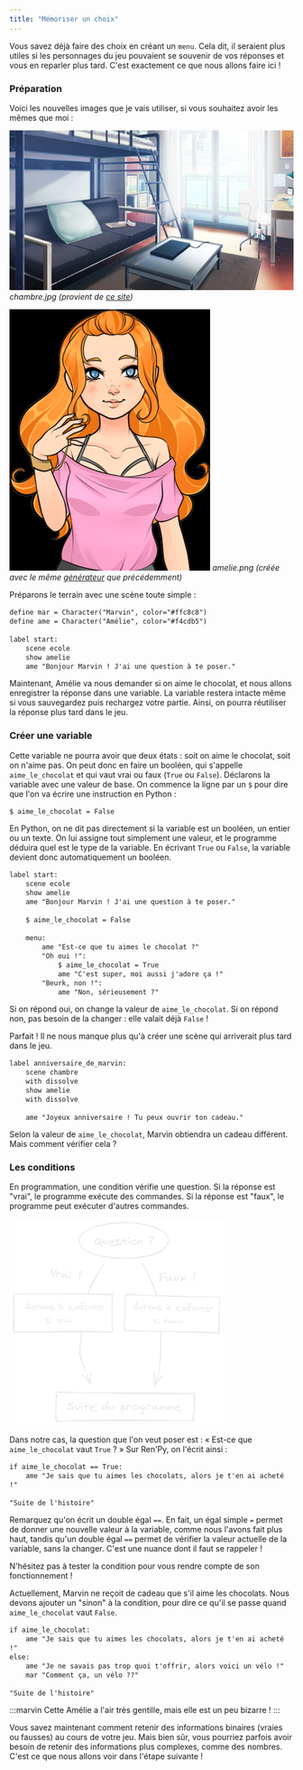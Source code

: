 ```yaml
---
title: "Mémoriser un choix"
---
```


Vous savez déjà faire des choix en créant un `menu`. Cela dit, il seraient plus utiles si les personnages du jeu pouvaient se souvenir de vos réponses et vous en reparler plus tard. C'est exactement ce que nous allons faire ici !

### Préparation

Voici les nouvelles images que je vais utiliser, si vous souhaitez avoir les mêmes que moi :

![](./chambre.jpg)
*chambre.jpg (provient de [ce site](http://www7b.biglobe.ne.jp/~osumashi/free_bg.html))*

![](./amelie.png)
*amelie.png (créée avec le même [générateur](http://www.rinmarugames.com/playgame.php?game_link=witch-apprentice-creator) que précédemment)*

Préparons le terrain avec une scène toute simple :

```renpy
define mar = Character("Marvin", color="#ffc8c8")
define ame = Character("Amélie", color="#f4cdb5")

label start:
    scene ecole
    show amelie
    ame "Bonjour Marvin ! J'ai une question à te poser."
```

Maintenant, Amélie va nous demander si on aime le chocolat, et nous allons enregistrer la réponse dans une variable. La variable restera intacte même si vous sauvegardez puis rechargez votre partie. Ainsi, on pourra réutiliser la réponse plus tard dans le jeu.

### Créer une variable

Cette variable ne pourra avoir que deux états : soit on aime le chocolat, soit on n'aime pas. On peut donc en faire un booléen, qui s'appelle `aime_le_chocolat` et qui vaut vrai ou faux (`True` ou `False`). Déclarons la variable avec une valeur de base. On commence la ligne par un `$` pour dire que l'on va écrire une instruction en Python :

```renpy
$ aime_le_chocolat = False
```

En Python, on ne dit pas directement si la variable est un booléen, un entier ou un texte. On lui assigne tout simplement une valeur, et le programme déduira quel est le type de la variable. En écrivant `True` ou `False`, la variable devient donc automatiquement un booléen.

```renpy
label start:
    scene ecole
    show amelie
    ame "Bonjour Marvin ! J'ai une question à te poser."

    $ aime_le_chocolat = False

    menu:
        ame "Est-ce que tu aimes le chocolat ?"
        "Oh oui !":
            $ aime_le_chocolat = True
            ame "C'est super, moi aussi j'adore ça !"
        "Beurk, non !":
            ame "Non, sérieusement ?"
```

Si on répond oui, on change la valeur de `aime_le_chocolat`. Si on répond non, pas besoin de la changer : elle valait déjà `False` !

Parfait ! Il ne nous manque plus qu'à créer une scène qui arriverait plus tard dans le jeu.

```renpy
label anniversaire_de_marvin:
    scene chambre
    with dissolve
    show amelie
    with dissolve

    ame "Joyeux anniversaire ! Tu peux ouvrir ton cadeau."
```

Selon la valeur de `aime_le_chocolat`, Marvin obtiendra un cadeau différent. Mais comment vérifier cela ?

### Les conditions

En programmation, une condition vérifie une question. Si la réponse est "vrai", le programme exécute des commandes. Si la réponse est "faux", le programme peut exécuter d'autres commandes.

![Schéma d'une condition](./condition.png)

Dans notre cas, la question que l'on veut poser est : « Est-ce que `aime_le_chocolat` vaut `True` ? » Sur Ren'Py, on l'écrit ainsi :

```renpy
if aime_le_chocolat == True:
    ame "Je sais que tu aimes les chocolats, alors je t'en ai acheté !"

"Suite de l'histoire"
```

Remarquez qu'on écrit un double égal `==`. En fait, un égal simple `=` permet de donner une nouvelle valeur à la variable, comme nous l'avons fait plus haut, tandis qu'un double égal `==` permet de vérifier la valeur actuelle de la variable, sans la changer. C'est une nuance dont il faut se rappeler !

N'hésitez pas à tester la condition pour vous rendre compte de son fonctionnement !

Actuellement, Marvin ne reçoit de cadeau que s'il aime les chocolats. Nous devons ajouter un "sinon" à la condition, pour dire ce qu'il se passe quand `aime_le_chocolat` vaut `False`.

```renpy
if aime_le_chocolat:
    ame "Je sais que tu aimes les chocolats, alors je t'en ai acheté !"
else:
    ame "Je ne savais pas trop quoi t'offrir, alors voici un vélo !"
    mar "Comment ça, un vélo ??"

"Suite de l'histoire"
```

:::marvin
Cette Amélie a l'air très gentille, mais elle est un peu bizarre !
:::

Vous savez maintenant comment retenir des informations binaires (vraies ou fausses) au cours de votre jeu. Mais bien sûr, vous pourriez parfois avoir besoin de retenir des informations plus complexes, comme des nombres. C'est ce que nous allons voir dans l'étape suivante !
